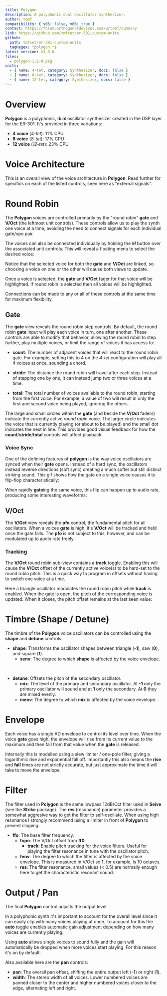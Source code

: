 ```yaml
---
title: Polygon
description: A polyphonic dual oscillator synthesizer.
author: tomf
compatibility: { v05: false, v06: true }
contact: https://forum.orthogonaldevices.com/u/tomf/summary
link: https://github.com/tmfset/er-301-custom-units
github:
  path: tmfset/er-301-custom-units
  tagRegex: ^polygon.*$
latest version: v1.0.0
files:
  - polygon-1.0.0.pkg
units:
  - { name: 4-tet, category: Synthesizer, docs: false }
  - { name: 8-tet, category: Synthesizer, docs: false }
  - { name: 12-tet, category: Synthesizer, docs: false }
---
```


# Overview

**Polygon** is a polyphonic, dual oscillator synthesizer created in the DSP layer for the ER-301. It's provided in three variations:

* **4 voice** (*4-tet*): 11% CPU
* **8 voice** (*8-tet*): 17% CPU
* **12 voice** (*12-tet*): 23% CPU

<md-img src="images/screen-main.png" alt=""></md-img>

# Voice Architecture

This is an overall view of the voice architecture in **Polygon**. Read further for specifics on each of the listed controls, seen here as "external signals".

<md-img src="images/voice-diagram.png" alt=""></md-img>


# Round Robin

The **Polygon** voices are controlled primarily by the "round robin" **gate** and **V/Oct** (the leftmost unit controls). These controls allow us to play the synth one voice at a time, avoiding the need to connect signals for each individual gate/vpo pair.

The voices can also be connected individually by holding the _M_ button over the associated unit controls. This will reveal a floating menu to select the desired voice:

<md-img src="images/voice-switch.gif" alt=""></md-img>

Notice that the selected voice for both the **gate** and **V/Oct** are linked, so choosing a voice on one or the other will cause both views to update.

Once a voice is selected, the **gate** and **V/Oct** fader for that voice will be highlighted. If round robin is selected then all voices will be highlighted.

Connections can be made to any or all of these controls at the same time for maximum flexibility.

## Gate

<md-img src="images/screen-gate.png" alt=""></md-img>

The **gate** view reveals the round robin step controls. By default, the round robin **gate** input will play each voice in turn, one after another. These controls are able to modify that behavior, allowing the round robin to step further, play multiple voices, or limit the range of voices it has access to:

* **count**: The number of adjacent voices that will react to the round robin gate. For example, setting this to 4 on the _4-tet_ configuration will play all 4 voices at once, sounding a chord.

* **stride**: The distance the round robin will travel after each step. Instead of stepping one by one, it can instead jump two or three voices at a time.

* **total**: The total number of voices available to the round robin, starting from the first voice. For example, a value of two will result in only the first and second voice being played, ignoring the others.

The large and small circles within the **gate** (and beside the **V/Oct** faders) indicate the currently active _round robin_ voice. The larger circle indicates the voice that is currently playing (or about to be played) and the small dot indicates the next in line. This provides good visual feedback for how the **count**/**stride**/**total** controls will affect playback.

### Voice Sync

One of the defining features of **polygon** is the way voice oscillators are synced when their **gate** opens. Instead of a hard sync, the oscillators instead reverse directions (soft sync) creating a much softer but still distinct striking sound. This gif shows how the gate on a single voice causes it to flip-flop characteristically:

<md-img src="images/reverse-sync.gif" alt=""></md-img>

When rapidly **gate**ing the same voice, this flip can happen up to audio rate, producing some interesting waveforms:

<md-img src="images/reverse-sync-fast.png" alt=""></md-img>

## V/Oct

<md-img src="images/screen-vpo.png" alt=""></md-img>

The **V/Oct** view reveals the **pfo** control, the fundamental pitch for all oscillators. When a voices **gate** is high, it's **V/Oct** will be tracked and held once the gate falls. The **pfo** is not subject to this, however, and can be modulated up to audio rate freely.

### Tracking

The **V/Oct** round robin sub-view contains a **track** toggle. Enabling this will cause the **V/Oct** offset of the currently active voice(s) to be hard-set to the round robin pitch. This is a quick way to program in offsets without having to switch one voice at a time.

Here a triangle oscillator modulates the round robin pitch while **track** is enabled. When the gate is open, the pitch of the corresponding voice is updated. When it closes, the pitch offset remains at the last seen value:

<md-img src="images/voice-track.gif" alt=""></md-img>


# Timbre (Shape / Detune)

<md-img src="images/screen-shape.png" alt=""></md-img>

<md-img src="images/screen-detune.png" alt=""></md-img>

The timbre of the **Polygon** voice oscillators can be controlled using the **shape** and **detune** controls:

* **shape**: Transforms the oscillator shapes between triangle (**-1**), saw (**0**), and square (**1**).
  * **senv**: The degree to which **shape** is affected by the voice envelope.

<br/>

* **detune**: Offsets the pitch of the secondary oscillator.
  * **mix**: The level of the primary and secondary oscillator. At **-1** only the primary oscillator will sound and at **1** only the secondary. At **0** they are mixed evenly.
  * **menv**: The degree to which **mix** is affected by the voice envelope.

# Envelope

<md-img src="images/screen-fall.png" alt=""></md-img>

Each voice has a single AD envelope to control its level over time. When the voice **gate** goes high, the envelope will rise from its current value to the maximum and then fall from that value when the **gate** is released.

Internally this is modelled using a slew limiter / one-pole filter, giving a logarithmic rise and exponential fall off. Importantly this also means the **rise** and **fall** times are not strictly accurate, but just approximate the time it will take to move the envelope.

# Filter

<md-img src="images/screen-ff0.png" alt=""></md-img>

The filter used in **Polygon** is the same lowpass 12dB/Oct filter used in **Seive** (see the **Strike** package). The **res** (resonance) parameter provides a somewhat aggresive way to get the filter to self-oscillate. When using high resonance I strongly recommend using a limiter in front of **Polygon** to prevent clipping.

* **ffo**: The base filter frequency.
  * **fvpo**: The V/Oct offset from **ff0**.
    * **track**: Enable pitch tracking for the voice filters. Useful for playing the filter resonance in tune with the oscillator pitch.
  * **fenv**: The degree to which the filter is affected by the voice envelope. This is measured in V/Oct so **1**, for example, is 10 octaves.
  * **res**: The filter resonance, small values (< 0.5) are normally enough here to get the characteristic resonant sound.


# Output / Pan

<md-img src="images/screen-output.png" alt=""></md-img>

The final **Polygon** control adjusts the output level.

In a polyphonic synth it's important to account for the overall level since it can easily clip with many voices playing at once. To account for this the **auto** toggle enables automatic gain adjustment depending on how many voices are currently playing.

Using **auto** allows single voices to sound fully and the gain will automatically be dropped when more voices start playing. For this reason it's on by default.

Also available here are the **pan** controls:

* **pan**: The overall pan offset, shifting the entire output left (**-1**) or right (**1**).
* **width**: The stereo width of all voices. Lower numbered voices are panned closer to the center and higher numbered voices closer to the edge, alternating left and right.
